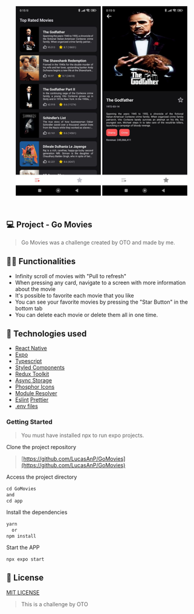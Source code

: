 <div align="center" style="padding-bottom:30px; background:transparent">
  <img src ="./app/src/assets/app-screenshot.jpeg" style="background:transparent" height="500" />
  <img src ="./app/src/assets/app-screenshot-2.jpeg" style="background:transparent" height="500" />
</div>

## 💻 Project - Go Movies

> Go Movies was a challenge created by OTO and made by me.

## 🧑‍💻 Functionalities

- Infinity scroll of movies with "Pull to refresh"
- When pressing any card, navigate to a screen with more information about the movie
- It's possible to favorite each movie that you like
- You can see your favorite movies by pressing the "Star Button" in the bottom tab
- You can delete each movie or delete them all in one time.

## 🚀 Technologies used

- [React Native](https://reactnative.dev/)
- [Expo]([https://reactnative.dev/](https://expo.dev/accounts/niubajr19))
- [Typescript](https://www.typescriptlang.org)
- [Styled Components](https://styled-components.com/)
- [Redux Toolkit](https://redux.js.org/)
- [Async Storage](https://docs.expo.dev/versions/latest/sdk/async-storage/)
- [Phosphor Icons](https://phosphoricons.com/)
- [Module Resolver](https://www.npmjs.com/package/babel-plugin-module-resolver)
- [Eslint](https://eslint.org/) [Prettier](https://prettier.io/)
- [.env files](https://www.npmjs.com/package/react-native-dotenv)

### Getting Started

> You must have installed npx to run expo projects.

Clone the project repository
> [https://github.com/LucasAnP/GoMovies](https://github.com/LucasAnP/GoMovies)


Access the project directory

```
cd GoMovies
and
cd app
```

Install the dependencies

```
yarn
  or
npm install
```

Start the APP

```
npx expo start
```


## 📄 License

[MIT LICENSE](https://opensource.org/license/mit/)

  > This is a challenge by OTO
